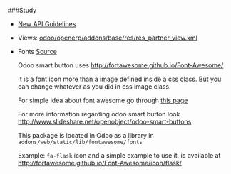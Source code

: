 ###Study
* [New API Guidelines](http://odoo-new-api-guide-line.readthedocs.io/en/latest/index.html)

* Views: [odoo/openerp/addons/base/res/res_partner_view.xml](https://github.com/odoo/odoo/blob/9.0/openerp/addons/base/res/res_partner_view.xml)

* Fonts [Source](http://stackoverflow.com/questions/29701948/path-for-icon-used-in-smart-button)

  Odoo smart button uses http://fortawesome.github.io/Font-Awesome/

  It is a font icon more than a image defined inside a css class. But you can change whatever as you did in css image class.

  For simple idea about font awesome go through [this page](http://fortawesome.github.io/Font-Awesome/get-started/)

  For more information regarding odoo smart button look http://www.slideshare.net/openobject/odoo-smart-buttons

  This package is located in Odoo as a library in `addons/web/static/lib/fontawesome/fonts`

  Example: `fa-flask` icon and a simple example to use it, is available at http://fortawesome.github.io/Font-Awesome/icon/flask/

